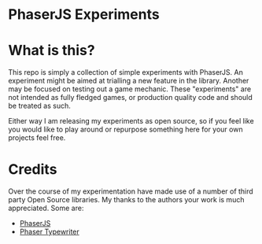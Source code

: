 # PhaserJS Experiments

# What is this?

This repo is simply a collection of simple experiments with PhaserJS. An experiment might be aimed at trialling a new feature in the library.
Another may be focused on testing out a game mechanic. These "experiments" are not intended as fully fledged games, or production quality code and should be treated as such. 

Either way I am releasing my experiments as open source, so if you feel like you would like to play around or repurpose something here for your own projects feel free.

# Credits

Over the course of my experimentation have made use of a number of third party Open Source libraries. My thanks to the authors your work is much appreciated. Some are:

* [PhaserJS](http://phaser.io)
* [Phaser Typewriter](https://github.com/netgfx/Phaser-typewriter)